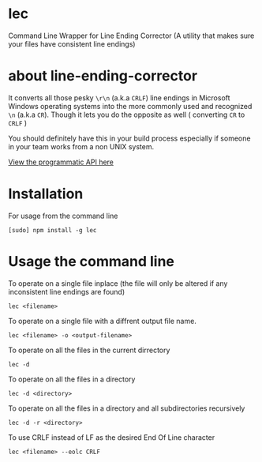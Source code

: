 # lec
Command Line Wrapper for Line Ending Corrector (A utility that makes sure your files have consistent line endings)

# about line-ending-corrector

It converts all those pesky `\r\n` (a.k.a `CRLF`) line endings in Microsoft Windows operating systems into the more commonly used and recognized `\n` (a.k.a `CR`). Though it lets you do the opposite as well ( converting `CR` to `CRLF` )

You should definitely have this in your build process especially if someone in your team works from a non UNIX system.

[View the programmatic API here](https://github.com/iShafayet/line-ending-corrector)

# Installation

For usage from the command line

    [sudo] npm install -g lec

# Usage the command line

To operate on a single file inplace (the file will only be altered if any inconsistent line endings are found)

    lec <filename>


To operate on a single file with a diffrent output file name.

    lec <filename> -o <output-filename>

To operate on all the files in the current dirrectory

    lec -d
    
To operate on all the files in a directory

    lec -d <directory>

To operate on all the files in a directory and all subdirectories recursively

    lec -d -r <directory>
    
To use CRLF instead of LF as the desired End Of Line character

    lec <filename> --eolc CRLF

